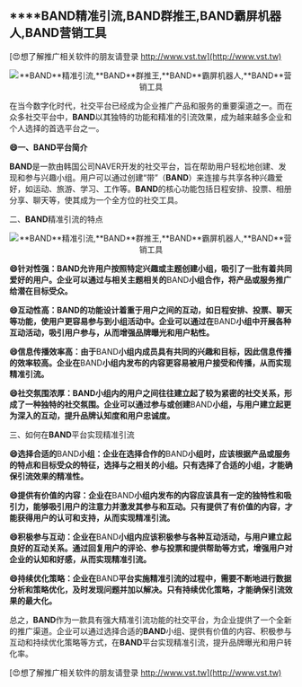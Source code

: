 ## ****BAND**精准引流,**BAND**群推王,**BAND**霸屏机器人,**BAND**营销工具**

[😍想了解推广相关软件的朋友请登录 http://www.vst.tw](http://www.vst.tw)

 <center><img src="https://vst.tw/MP4/tuiguang/png/4.png" alt="**BAND**精准引流,**BAND**群推王,**BAND**霸屏机器人,**BAND**营销工具"></center>

在当今数字化时代，社交平台已经成为企业推广产品和服务的重要渠道之一。而在众多社交平台中，**BAND**以其独特的功能和精准的引流效果，成为越来越多企业和个人选择的首选平台之一。

**😄一、**BAND**平台简介**

**BAND**是一款由韩国公司NAVER开发的社交平台，旨在帮助用户轻松地创建、发现和参与兴趣小组。用户可以通过创建“带”（**BAND**）来连接与共享各种兴趣爱好，如运动、旅游、学习、工作等。**BAND**的核心功能包括日程安排、投票、相册分享、聊天等，使其成为一个全方位的社交工具。

二、**BAND**精准引流的特点

 <center><img src="https://vst.tw/MP4/tuiguang/png/7.png" alt="**BAND**精准引流,**BAND**群推王,**BAND**霸屏机器人,**BAND**营销工具"></center>

**😄针对性强：**BAND**允许用户按照特定兴趣或主题创建小组，吸引了一批有着共同爱好的用户。企业可以通过与相关主题相关的**BAND**小组合作，将产品或服务推广给潜在目标受众。**

**😄互动性高：**BAND**的功能设计着重于用户之间的互动，如日程安排、投票、聊天等功能，使用户更容易参与到小组活动中。企业可以通过在**BAND**小组中开展各种互动活动，吸引用户参与，从而增强品牌曝光和用户粘性。**

**😄信息传播效率高：由于**BAND**小组内成员具有共同的兴趣和目标，因此信息传播的效率较高。企业在**BAND**小组内发布的内容更容易被用户接受和传播，从而实现精准引流。**

**😄社交氛围浓厚：**BAND**小组内的用户之间往往建立起了较为紧密的社交关系，形成了一种独特的社交氛围。企业可以通过参与或创建**BAND**小组，与用户建立起更为深入的互动，提升品牌认知度和用户忠诚度。**

三、如何在**BAND**平台实现精准引流

**😄选择合适的**BAND**小组：企业在选择合作的**BAND**小组时，应该根据产品或服务的特点和目标受众的特征，选择与之相关的小组。只有选择了合适的小组，才能确保引流效果的精准性。**

**😄提供有价值的内容：企业在**BAND**小组内发布的内容应该具有一定的独特性和吸引力，能够吸引用户的注意力并激发其参与和互动。只有提供了有价值的内容，才能获得用户的认可和支持，从而实现精准引流。**

**😄积极参与互动：企业在**BAND**小组内应该积极参与各种互动活动，与用户建立起良好的互动关系。通过回复用户的评论、参与投票和提供帮助等方式，增强用户对企业的认知和好感，从而实现精准引流。**

**😄持续优化策略：企业在**BAND**平台实施精准引流的过程中，需要不断地进行数据分析和策略优化，及时发现问题并加以解决。只有持续优化策略，才能确保引流效果的最大化。**

总之，**BAND**作为一款具有强大精准引流功能的社交平台，为企业提供了一个全新的推广渠道。企业可以通过选择合适的**BAND**小组、提供有价值的内容、积极参与互动和持续优化策略等方式，在**BAND**平台实现精准引流，提升品牌曝光和用户转化率。

[😍想了解推广相关软件的朋友请登录 http://www.vst.tw](http://www.vst.tw)



